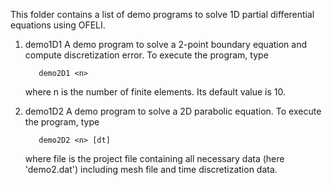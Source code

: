 
This folder contains a list of demo programs to solve 1D partial differential equations using OFELI.

1. demo1D1
   A demo program to solve a 2-point boundary equation and compute discretization error.
   To execute the program, type

          demo2D1 <n>

   where n is the number of finite elements. Its default value is 10.

2. demo1D2
   A demo program to solve a 2D parabolic equation.
   To execute the program, type

          demo2D2 <n> [dt]

   where file is the project file containing all necessary data (here 'demo2.dat') including mesh file and time discretization data.
